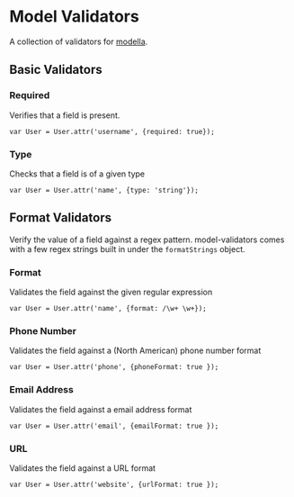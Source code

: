 # Model Validators

A collection of validators for
[modella](https://github.com/MatthewMueller/modella).

## Basic Validators

### Required

Verifies that a field is present.

    var User = User.attr('username', {required: true});

### Type

Checks that a field is of a given type

    var User = User.attr('name', {type: 'string'});


## Format Validators

Verify the value of a field against a regex pattern. model-validators
comes with a few regex strings built in under the `formatStrings`
object.

### Format

Validates the field against the given regular expression

    var User = User.attr('name', {format: /\w+ \w+});


### Phone Number

Validates the field against a (North American) phone number format

    var User = User.attr('phone', {phoneFormat: true });


### Email Address

Validates the field against a email address format

    var User = User.attr('email', {emailFormat: true });

### URL

Validates the field against a URL format

    var User = User.attr('website', {urlFormat: true });
